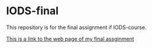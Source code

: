 # IODS-final

This repository is for the final assignment if IODS-course.

[This is a link to the web page of my final 
assginment](https://bydmitry.github.io/IODS-final/) 
